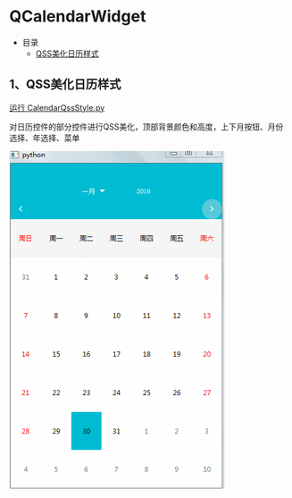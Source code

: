 # QCalendarWidget

- 目录
  - [QSS美化日历样式](#1QSS美化日历样式)

## 1、QSS美化日历样式
[运行 CalendarQssStyle.py](CalendarQssStyle.py)

对日历控件的部分控件进行QSS美化，顶部背景颜色和高度，上下月按钮、月份选择、年选择、菜单

![CalendarQssStyle](ScreenShot/CalendarQssStyle.gif)